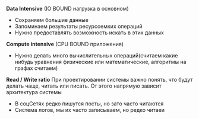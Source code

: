 
**Data Intensive** (IO BOUND нагрузка в основном)
- Сохраняем большие данные
- Запоминаем результаты ресурсоемких операций
- Нужно предоставлять возможность искать в этих данных

**Compute intensive** (CPU BOUND приложения)
- Нужно делать много вычислительных операций(считаем какие нибудь уравнения физические или математические, алгоритмы на графах считаем)

**Read / Write ratio**
При проектировании системы важно понять, что будут делать чаще, читать или писать. От этого напрямую зависит архитектура системы 
- В соцСетях редко пишутся посты, но зато часто читаются
- Система логов, мы их часто записываем, но редко читаеи
